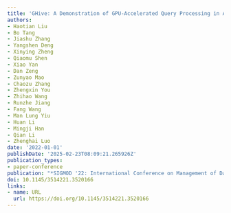 ```yaml
---
title: 'GHive: A Demonstration of GPU-Accelerated Query Processing in Apache Hive'
authors:
- Haotian Liu
- Bo Tang
- Jiashu Zhang
- Yangshen Deng
- Xinying Zheng
- Qiaomu Shen
- Xiao Yan
- Dan Zeng
- Zunyao Mao
- Chaozu Zhang
- Zhengxin You
- Zhihao Wang
- Runzhe Jiang
- Fang Wang
- Man Lung Yiu
- Huan Li
- Mingji Han
- Qian Li
- Zhenghai Luo
date: '2022-01-01'
publishDate: '2025-02-23T08:09:21.265926Z'
publication_types:
- paper-conference
publication: "*SIGMOD '22: International Conference on Management of Data*"
doi: 10.1145/3514221.3520166
links:
- name: URL
  url: https://doi.org/10.1145/3514221.3520166
---
```

